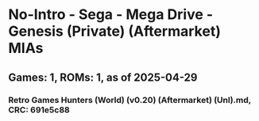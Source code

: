 # No-Intro - Sega - Mega Drive - Genesis (Private) (Aftermarket) MIAs
## Games: 1, ROMs: 1, as of 2025-04-29

### Retro Games Hunters (World) (v0.20) (Aftermarket) (Unl).md, CRC: 691e5c88
